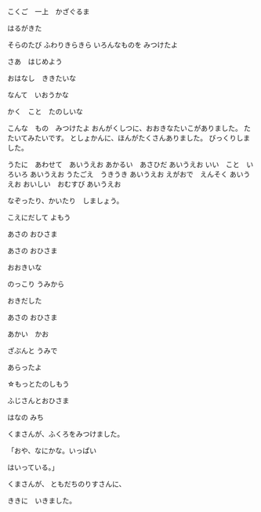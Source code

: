 こくご　一上　かざぐるま

はるがきた

そらのたび
ふわりきらきら
いろんなものを
みつけたよ

さあ　はじめよう

おはなし　ききたいな

なんて　いおうかな

かく　こと　たのしいな

こんな　もの　みつけたよ
おんがくしつに、おおきなたいこがありました。
たたいてみたいです。
としょかんに、ほんがたくさんありました。
びっくりしました。

うたに　あわせて　あいうえお
あかるい　あさひだ
あいうえお
いい　こと　いろいろ
あいうえお
うたごえ　うきうき
あいうえお
えがおで　えんそく
あいうえお
おいしい　おむすび
あいうえお

なぞったり、かいたり　しましょう。

こえにだして よもう

あさの おひさま

あさの おひさま

おおきいな

のっこり うみから

おきだした

あさの おひさま

あかい　かお

ざぶんと うみで

あらったよ

☆もっとたのしもう

ふじさんとおひさま

はなの みち

くまさんが、ふくろをみつけました。

「おや、なにかな。いっぱい

はいっている。」

くまさんが、 ともだちのりすさんに、 

ききに　いきました。
